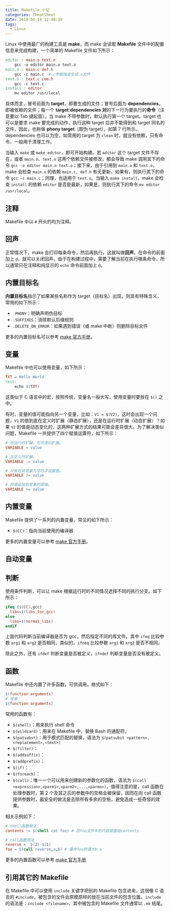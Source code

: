 ```yaml
---
title: Makefile 小记
categories: CheatSheet
date: 2019-04-18 12:40:39
tags:
  - Linux
---
```


Linux 中使用最广的构建工具是 **make**，而 make 会读取 **Makefile** 文件中的配置信息来完成构建，一个简单的 Makefile 文件如下所示：

```makefile
editor : main.o text.o
    gcc -o editor main.o text.o
main.o : main.c def.h
    gcc -c main.c  #-c参数指定生成.o文件
text.o : text.c com.h
    gcc -c text.c
install : editor
    mv editor /usr/local
```

具体而言，冒号前面为 **target**，即要生成的文件；冒号后面为 **dependencies**，即被依赖的文件；每一个 **target:dependencies 对**的下一行为要执行的**命令**（注意要以 Tab 键起首）。当 make 不带参数时，默认执行第一个 target。target 也可以是要求 make 要完成的动作，执行这种 target 后并不能得到和 target 同名的文件，因此，也称做 **phony target**（即伪 target），如第 7 行所示。dependencies 也可以为空，如常用的 target 为 `clean` 时，就没有依赖，只有命令，一般用于清理工作。

当输入 `make` 或 `make editor`，即可开始构建。若 `editor` 这个 target 文件不存在，或者 `main.o`、`text.o` 这两个依赖文件被修改，都会导致 make 调用其下的命令 `gcc -o editor main.o text.o`；接下来，由于引用到 `main.o` 和 `text.o`，make 会检查 `main.o` 的依赖 `main.c`、`def.h` 有无更新，如果有，则执行其下的命令 `gcc -c main.c`；同理，也适用于 `text.o`。当输入 `make install`，make 会检查 `install` 的依赖 `editor` 是否是最新，如果是，则执行其下的命令 `mv editor /usr/local`。
<!--more-->
## 注释

Makefile 中以 `#` 开头的均为注释。

## 回声

正常情况下，make 会打印每条命令，然后再执行，这就叫做**回声**。在命令的前面加上 `@`，就可以关闭回声。由于在构建过程中，需要了解当前在执行哪条命令，所以通常只在注释和纯显示的 `echo` 命令前面加上 `@`。

## 内置目标名

**内置目标名**指示了如果某些名称作为 target（目标名）出现，则具有特殊含义，常用的如下所示：

- `.PHONY`：明确声明伪目标
- `.SUFFIXES`：消除默认后缀规则
- `.DELETE_ON_ERROR`：如果遇到错误（或 make 中断）则删除目标文件

更多的内置目标名可以参考 [make 官方手册](https://www.gnu.org/software/make/manual/html_node/Special-Targets.html#Special-Targets)。

## 变量

Makefile 中也可以使用变量，如下所示：

```makefile
TXT = Hello World
test:
    echo $(TXT)
```

这类似于 C 语言中的宏，按照传统，变量名一般大写，使用变量时要放在 `$()` 之中。

有时，变量的值可能指向另一个变量，比如：`V1 = $(V2)`，这时会出现一个问题，`V1` 的值到底在定义时扩展（静态扩展），还是在运行时扩展（动态扩展）？如果 `V2` 的值是动态变化的，这两种扩展方式的结果可能会差异很大。为了解决类似问题，Makefile 一共提供了四个赋值运算符，如下所示：

```makefile
# 在运行时扩展，允许递归扩展。
VARIABLE = value

# 在定义时扩展。
VARIABLE := value

# 只有在该变量为空时才设置值。
VARIABLE ?= value

# 将值追加到变量的尾端。
VARIABLE += value
```

## 内置变量

Makefile 提供了一系列的内置变量，常见的如下所示：

- `$(CC)`：指向当前使用的编译器

更多的内置变量可以参考 [make 官方手册](https://www.gnu.org/software/make/manual/html_node/Implicit-Variables.html)。

## 自动变量

## 判断

使用条件判断，可以让 make 根据运行时的不同情况选择不同的执行分支。如下所示：

```makefile
ifeq ($(CC),gcc)
  libs=$(libs_for_gcc)
else
  libs=$(normal_libs)
endif
```

上面代码判断当前编译器是否为 gcc，然后指定不同的库文件。其中 `ifeq` 比较参数 `arg1` 和 `arg2` 是否相同，类似的，`ifneq` 比较参数 `arg1` 和 `arg2` 是否不相同。

除此之外，还有 `ifdef` 判断变量是否被定义，`ifndef` 判断变量是否没有被定义。

## 函数

Makefile 中还内置了许多函数，可供调用，格式如下：

```makefile
$(function arguments)
# 或者
${function arguments}
```

常用的函数有：

- `$(shell)`：用来执行 shell 命令
- `$(wildcard)`：用来在 Makefile 中，替换 Bash 的通配符。
- `$(patsubst)`：用于模式匹配的替换，语法为 `$(patsubst <pattern>,<replacement>,<text>)`
- `$(filter)`：
- `$(addsuffix)`：
- `$(addprefix)`：
- `$(if)`：
- `$(foreach)`：
- `$(call)`：唯一一个可以用来创建新的参数化的函数，语法为 `$(call <expression>,<parm1>,<parm2>,...,<parmn>)`，值得注意的是，call 函数在处理参数时，第 2 个及其之后的参数中的空格会被保留，因而在向 call 函数提供参数时，最安全的做法是去除所有多余的空格，避免造成一些奇怪的效果。

相关示例如下：

```makefile
# shell函数用法
contents := $(shell cat foo) # 将foo文件中的内容赋值给contents

# call函数用法
reverse =  $(2) $(1)
foo = $(call reverse,a,b) # 最终foo的值为b a
```

更多的内置函数可以参考 [make 官方手册](https://www.gnu.org/software/make/manual/html_node/Functions.html)

## 引用其它的 Makefile

在 Makefile 中可以使用 `include` 关键字把别的 Makefile 包含进来，这很像 C 语言的 `#include`，被包含的文件会原模原样的放在当前文件的包含位置。`include` 的语法是：`include <filename>`，其中被包含的 Makefile 文件通常以 `.mk` 结尾。
